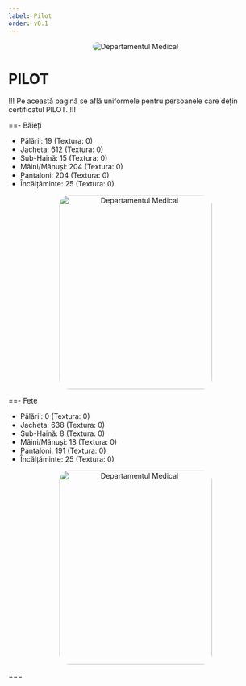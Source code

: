 ```yaml
---
label: Pilot
order: v0.1
---
```


<p align="center">
    <img src="/docs/imagini/pilot.png" style="border-radius: 20px;" alt="Departamentul Medical">
</p>

# PILOT
!!!
Pe această pagină se află uniformele pentru persoanele care dețin certificatul PILOT.
!!!

==- Băieți
- Pălării: 19 (Textura: 0)
- Jacheta: 612 (Textura: 0)
- Sub-Haină: 15 (Textura: 0)
- Mâini/Mănuși: 204 (Textura: 0)
- Pantaloni: 204 (Textura: 0)
- Încălțăminte: 25 (Textura: 0)
<p align="center">
    <img src="/docs/imagini/uniforme/isu/pilot/baieti.png" style="border-radius: 20px;" width="303" height="385" alt="Departamentul Medical">
</p>

==- Fete
- Pălării: 0 (Textura: 0)
- Jacheta: 638 (Textura: 0)
- Sub-Haină: 8 (Textura: 0)
- Mâini/Mănuși: 18 (Textura: 0)
- Pantaloni: 191 (Textura: 0)
- Încălțăminte: 25 (Textura: 0)
<p align="center">
    <img src="/docs/imagini/uniforme/isu/pilot/fete.png" style="border-radius: 20px;" width="303" height="385" alt="Departamentul Medical">
</p>
===